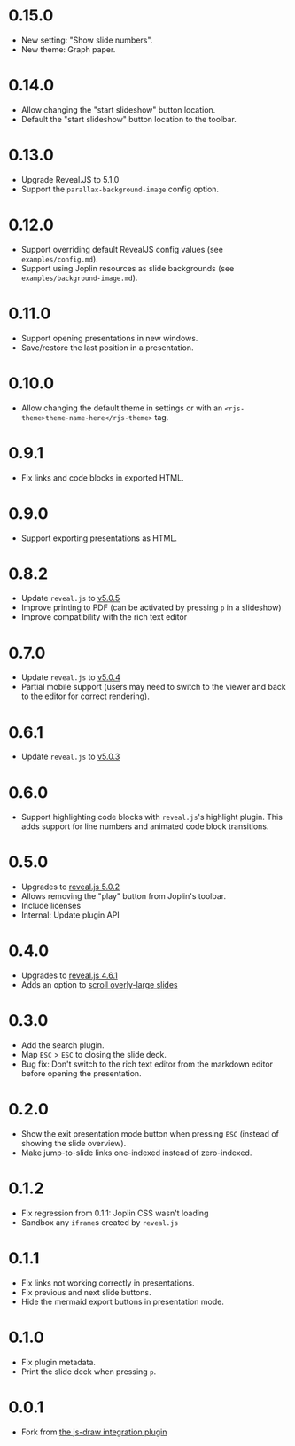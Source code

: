 # 0.15.0
- New setting: "Show slide numbers".
- New theme: Graph paper.

# 0.14.0
 - Allow changing the "start slideshow" button location.
 - Default the "start slideshow" button location to the toolbar.

# 0.13.0
 - Upgrade Reveal.JS to 5.1.0
 - Support the `parallax-background-image` config option.

# 0.12.0
 - Support overriding default RevealJS config values (see `examples/config.md`).
 - Support using Joplin resources as slide backgrounds (see `examples/background-image.md`).

# 0.11.0
 - Support opening presentations in new windows.
 - Save/restore the last position in a presentation.

# 0.10.0
 - Allow changing the default theme in settings or with an `<rjs-theme>theme-name-here</rjs-theme>` tag.

# 0.9.1
 - Fix links and code blocks in exported HTML.

# 0.9.0
 - Support exporting presentations as HTML.

# 0.8.2
 - Update `reveal.js` to [v5.0.5](https://github.com/hakimel/reveal.js/releases/tag/5.0.5)
 - Improve printing to PDF (can be activated by pressing `p` in a slideshow)
 - Improve compatibility with the rich text editor

# 0.7.0
 - Update `reveal.js` to [v5.0.4](https://github.com/hakimel/reveal.js/releases/tag/5.0.4)
 - Partial mobile support (users may need to switch to the viewer and back to the editor for correct rendering).

# 0.6.1
 - Update `reveal.js` to [v5.0.3](https://github.com/hakimel/reveal.js/releases/tag/5.0.3)

# 0.6.0
 - Support highlighting code blocks with `reveal.js`'s highlight plugin. This adds support for line numbers and animated code block transitions.

# 0.5.0
 - Upgrades to [reveal.js 5.0.2](https://github.com/hakimel/reveal.js/releases/tag/5.0.2)
 - Allows removing the "play" button from Joplin's toolbar.
 - Include licenses
 - Internal: Update plugin API

# 0.4.0
 - Upgrades to [reveal.js 4.6.1](https://github.com/hakimel/reveal.js/releases/tag/4.6.1)
 - Adds an option to [scroll overly-large slides](https://discourse.joplinapp.org/t/advanced-slides-plugin/31210/10)

# 0.3.0
 - Add the search plugin.
 - Map `ESC` > `ESC` to closing the slide deck.
 - Bug fix: Don't switch to the rich text editor from the markdown editor before opening the presentation.

# 0.2.0
 - Show the exit presentation mode button when pressing `ESC` (instead of showing the slide overview).
 - Make jump-to-slide links one-indexed instead of zero-indexed.

# 0.1.2
 - Fix regression from 0.1.1: Joplin CSS wasn't loading
 - Sandbox any `iframe`s created by `reveal.js`

# 0.1.1
 - Fix links not working correctly in presentations.
 - Fix previous and next slide buttons.
 - Hide the mermaid export buttons in presentation mode.

# 0.1.0
 - Fix plugin metadata.
 - Print the slide deck when pressing `p`.

# 0.0.1
 - Fork from [the js-draw integration plugin](https://github.com/personalizedrefrigerator/joplin-plugin-freehand-drawing)

